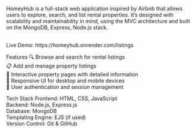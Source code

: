 HomeyHub is a full-stack web application inspired by Airbnb that allows users to explore, search, and list rental properties. It’s designed with scalability and maintainability in mind, using the MVC architecture and built on the MongoDB, Express, Node.js stack.

<br>
Live Demo: https://homeyhub.onrender.com/listings
<br>

Features
🔍 Browse and search for rental listings <br>
📋 Add and manage property listings <br>
🧭 Interactive property pages with detailed information <br>
🧾 Responsive UI for desktop and mobile devices <br>
🔐 User authentication and session management <br>

Tech Stack
Frontend: HTML, CSS, JavaScript <br>
Backend: Node.js, Express.js <br>
Database: MongoDB  <br>
Templating Engine: EJS (if used)  <br>
Version Control: Git & GitHub  <br>
